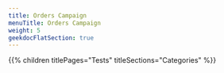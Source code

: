 ```yaml
---
title: Orders Campaign
menuTitle: Orders Campaign
weight: 5 
geekdocFlatSection: true
---
```


{{% children titlePages="Tests" titleSections="Categories" %}}
